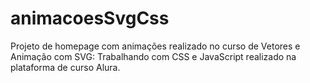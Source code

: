 # animacoesSvgCss

Projeto de homepage com animações realizado no curso de Vetores e Animação com SVG: Trabalhando com CSS e JavaScript realizado na plataforma de curso Alura.
